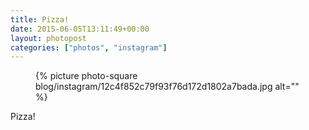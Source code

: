 ```yaml
---
title: Pizza!
date: 2015-06-05T13:11:49+00:00
layout: photopost
categories: ["photos", "instagram"]
---
```


<figure class="photo photo--square">
  {% picture photo-square blog/instagram/12c4f852c79f93f76d172d1802a7bada.jpg alt="" %}
</figure>

Pizza!

